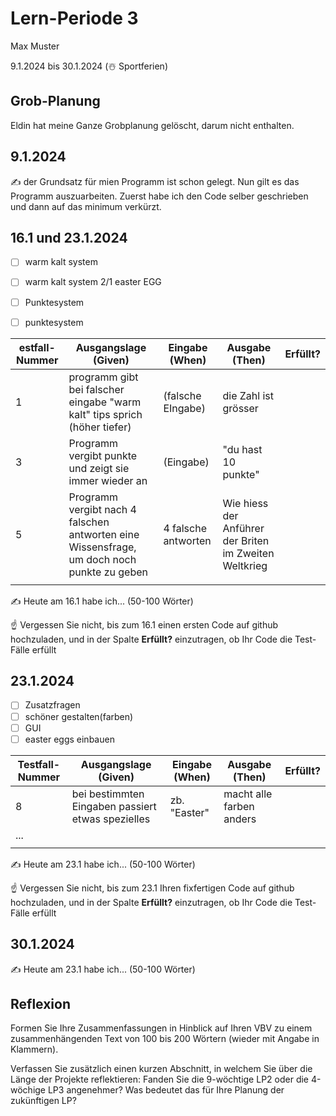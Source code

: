 # Lern-Periode 3

Max Muster

9.1.2024 bis 30.1.2024 (☃️ Sportferien)

## Grob-Planung

Eldin hat meine Ganze Grobplanung gelöscht, darum nicht enthalten.

## 9.1.2024

✍️ der Grundsatz für mien Programm ist schon gelegt. Nun gilt es das Programm auszuarbeiten. Zuerst habe ich den Code selber geschrieben und dann auf das minimum verkürzt.

## 16.1 und 23.1.2024

- [ ] warm kalt system
- [ ] warm kalt system 2/1 easter EGG
- [ ] Punktesystem
- [ ] punktesystem
      
      

| estfall-Nummer | Ausgangslage (Given) | Eingabe (When) | Ausgabe (Then) | Erfüllt? |
| -------------- | -------------------- | -------------- | -------------- | -------- |
| 1              |   programm gibt bei falscher eingabe "warm kalt" tips sprich (höher tiefer)                   |  (falsche EIngabe)              |  die Zahl ist grösser   |          |
| 3  |   Programm vergibt punkte und zeigt sie immer wieder an                   | (Eingabe)               |    "du hast 10 punkte"            |          |
| 5  |   Programm vergibt nach 4 falschen antworten eine Wissensfrage, um doch noch punkte zu geben | 4 falsche antworten | Wie hiess der Anführer der Briten im Zweiten Weltkrieg |
|              |                      |                |                |          |

✍️ Heute am 16.1 habe ich... (50-100 Wörter)

☝️ Vergessen Sie nicht, bis zum 16.1 einen ersten Code auf github hochzuladen, und in der Spalte **Erfüllt?** einzutragen, ob Ihr Code die Test-Fälle erfüllt

## 23.1.2024

- [ ] Zusatzfragen
- [ ] schöner gestalten(farben)
- [ ] GUI
- [ ] easter eggs einbauen

| Testfall-Nummer | Ausgangslage (Given) | Eingabe (When) | Ausgabe (Then) | Erfüllt? |
| --------------- | -------------------- | -------------- | -------------- | -------- |
|  8             |   bei bestimmten Eingaben passiert etwas spezielles   |   zb. "Easter"   | macht alle farben anders |          |
| ...             |                      |                |                |          |
|             |                      |                |                |          |

✍️ Heute am 23.1 habe ich... (50-100 Wörter)

☝️ Vergessen Sie nicht, bis zum 23.1 Ihren fixfertigen Code auf github hochzuladen, und in der Spalte **Erfüllt?** einzutragen, ob Ihr Code die Test-Fälle erfüllt

## 30.1.2024

✍️ Heute am 23.1 habe ich... (50-100 Wörter)

## Reflexion

Formen Sie Ihre Zusammenfassungen in Hinblick auf Ihren VBV zu einem zusammenhängenden Text von 100 bis 200 Wörtern (wieder mit Angabe in Klammern).

Verfassen Sie zusätzlich einen kurzen Abschnitt, in welchem Sie über die Länge der Projekte reflektieren: Fanden Sie die 9-wöchtige LP2 oder die 4-wöchige LP3 angenehmer? Was bedeutet das für Ihre Planung der zukünftigen LP?
